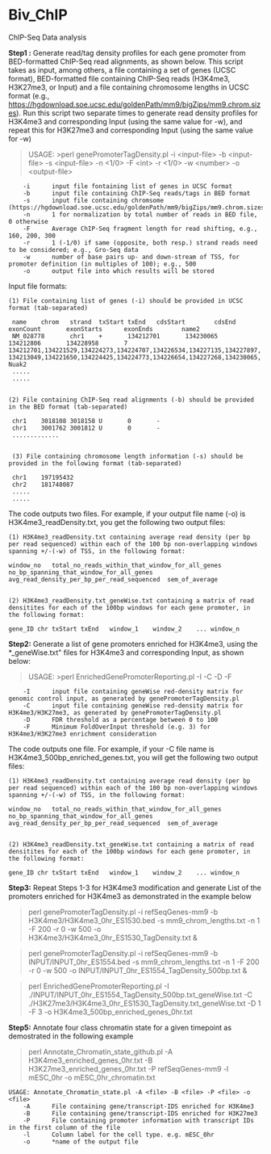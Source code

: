 # Biv_ChIP

ChIP-Seq Data analysis 

**Step1 :** Generate read/tag density profiles for each gene promoter from BED-formatted ChIP-Seq read alignments, as shown below. This script takes as input, among others, a file containing a set of genes (UCSC format), BED-formatted file containing ChIP-Seq reads (H3K4me3, H3K27me3, or Input) and a file containing chromosome lengths in UCSC format (e.g., https://hgdownload.soe.ucsc.edu/goldenPath/mm9/bigZips/mm9.chrom.sizes). Run this script two separate times to generate read density profiles for H3K4me3 and corresponding Input (using the same value for -w), and repeat this for H3K27me3 and corresponding Input (using the same value for -w) 

>USAGE: \>perl genePromoterTagDensity.pl -i \<input-file\> -b \<input-file\> -s \<input-file\> -n \<1/0\> -F \<int\> -r \<1/0\> -w \<number\> -o \<output-file\>

        -i      input file fontaining list of genes in UCSC format
        -b      input file containing ChIP-Seq reads/tags in BED format
        -s      input file containing chromsome (https://hgdownload.soe.ucsc.edu/goldenPath/mm9/bigZips/mm9.chrom.sizes)
        -n      1 for normalization by total number of reads in BED file, 0 otherwise
        -F      Average ChIP-Seq fragment length for read shifting, e.g., 160, 200, 300
        -r      1 (-1/0) if same (opposite, both resp.) strand reads need to be considered; e.g., Gro-Seq data
        -w      number of base pairs up- and down-stream of TSS, for promoter definition (in multiples of 100); e.g., 500
        -o      output file into which results will be stored

Input file formats: 

	(1) File containing list of genes (-i) should be provided in UCSC format (tab-separated)
	
  	 name    chrom   strand  txStart txEnd   cdsStart        cdsEnd  exonCount       exonStarts      exonEnds        name2
  	 NM_028778       chr1    +       134212701       134230065       134212806       134228958       7       134212701,134221529,134224273,134224707,134226534,134227135,134227897,  134213049,134221650,134224425,134224773,134226654,134227268,134230065,    Nuak2
  	 .....
	 .....


	(2) File containing ChIP-Seq read alignments (-b) should be provided in the BED format (tab-separated)
   
  	 chr1    3018108 3018158 U       0       -
  	 chr1    3001762 3001812 U       0       -
   	 .............


	 (3) File containing chromosome length information (-s) should be provided in the following format (tab-separated)
   
  	 chr1    197195432  
  	 chr2    181748087
  	 .....
	 .....	 


The code outputs two files. For example, if your output file name (-o) is H3K4me3_readDensity.txt, you get the following two output files:

	(1) H3K4me3_readDensity.txt containing average read density (per bp per read sequenced) within each of the 100 bp non-overlapping windows spanning +/-(-w) of TSS, in the following format:
	
	window_no	total_no_reads_within_that_window_for_all_genes	no_bp_spanning_that_window_for_all_genes	avg_read_density_per_bp_per_read_sequenced	sem_of_average
	
	
	(2) H3K4me3_readDensity.txt_geneWise.txt containing a matrix of read densitites for each of the 100bp windows for each gene promoter, in the following format:
	
	gene_ID	chr	txStart	txEnd	window_1	window_2	...	window_n
	

**Step2:** Generate a list of gene promoters enriched for H3K4me3, using the \*\_geneWise.txt" files for H3K4me3 and corresponding Input, as shown below:

>USAGE: \>perl EnrichedGenePromoterReporting.pl -I <input-file> -C <input-file> -D <int> -F <number>

        -I      input file containing geneWise red-density matrix for genomic control input, as generated by genePromoterTagDensity.pl
        -C      input file containing geneWise red-density matrix for H3K4me3/H3K27me3, as generated by genePromoterTagDensity.pl
        -D      FDR threshold as a percentage between 0 to 100
        -F      Minimum FoldOverInput threshold (e.g. 3) for H3K4me3/H3K27me3 enrichment consideration
	
The code outputs one file. For example, if your -C file name is H3K4me3_500bp_enriched_genes.txt, you will get the following two output files:

	(1) H3K4me3_readDensity.txt containing average read density (per bp per read sequenced) within each of the 100 bp non-overlapping windows spanning +/-(-w) of TSS, in the following format:
	
	window_no	total_no_reads_within_that_window_for_all_genes	no_bp_spanning_that_window_for_all_genes	avg_read_density_per_bp_per_read_sequenced	sem_of_average
	
	
	(2) H3K4me3_readDensity.txt_geneWise.txt containing a matrix of read densitites for each of the 100bp windows for each gene promoter, in the following format:
	
	gene_ID	chr	txStart	txEnd	window_1	window_2	...	window_n


**Step3:** Repeat Steps 1-3 for H3K4me3 modification and generate List of the promoters enriched for H3K4me3 as demonstrated in the example below 

>perl genePromoterTagDensity.pl -i refSeqGenes-mm9 -b H3K4me3/H3K4me3_0hr_ES1530.bed -s mm9_chrom_lengths.txt -n 1 -F 200 -r 0 -w 500 -o H3K4me3/H3K4me3_0hr_ES1530_TagDensity.txt &

>perl genePromoterTagDensity.pl -i refSeqGenes-mm9 -b INPUT/INPUT_0hr_ES1554.bed -s mm9_chrom_lengths.txt -n 1 -F 200 -r 0 -w 500 -o INPUT/INPUT_0hr_ES1554_TagDensity_500bp.txt &

>perl EnrichedGenePromoterReporting.pl -I ./INPUT/INPUT_0hr_ES1554_TagDensity_500bp.txt_geneWise.txt -C ./H3K27me3/H3K4me3_0hr_ES1530_TagDensity.txt_geneWise.txt -D 1 -F 3 -o H3K4me3_500bp_enriched_genes_0hr.txt

**Step5:** Annotate four class chromatin state for a given timepoint as demostrated in the following example

>perl Annotate_Chromatin_state_github.pl -A H3K4me3_enriched_genes_0hr.txt -B H3K27me3_enriched_genes_0hr.txt -P refSeqGenes-mm9 -l mESC_0hr -o mESC_0hr_chromatin.txt

	USAGE: Annotate_Chromatin_state.pl -A <file> -B <file> -P <file> -o <file>
        -A      File containing gene/transcript-IDS enriched for H3K4me3
        -B      File containing gene/transcript-IDS enriched for H3K27me3
        -P      File containing promoter information with transcript IDs in the first column of the file
        -l      Column label for the cell type. e.g. mESC_0hr
        -o      *name of the output file
	
